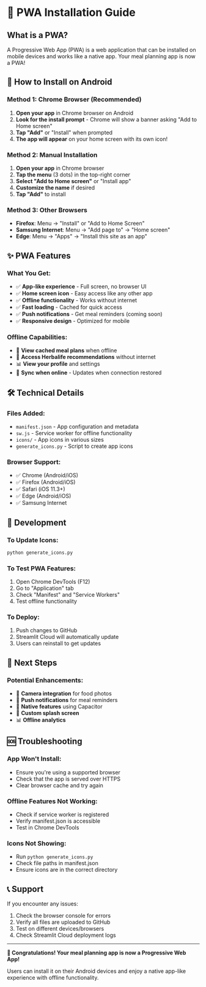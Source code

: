 # 📱 PWA Installation Guide

## What is a PWA?
A Progressive Web App (PWA) is a web application that can be installed on mobile devices and works like a native app. Your meal planning app is now a PWA!

## 🚀 How to Install on Android

### Method 1: Chrome Browser (Recommended)
1. **Open your app** in Chrome browser on Android
2. **Look for the install prompt** - Chrome will show a banner asking "Add to Home screen"
3. **Tap "Add"** or "Install" when prompted
4. **The app will appear** on your home screen with its own icon!

### Method 2: Manual Installation
1. **Open your app** in Chrome browser
2. **Tap the menu** (3 dots) in the top-right corner
3. **Select "Add to Home screen"** or "Install app"
4. **Customize the name** if desired
5. **Tap "Add"** to install

### Method 3: Other Browsers
- **Firefox**: Menu → "Install" or "Add to Home Screen"
- **Samsung Internet**: Menu → "Add page to" → "Home screen"
- **Edge**: Menu → "Apps" → "Install this site as an app"

## ✨ PWA Features

### What You Get:
- ✅ **App-like experience** - Full screen, no browser UI
- ✅ **Home screen icon** - Easy access like any other app
- ✅ **Offline functionality** - Works without internet
- ✅ **Fast loading** - Cached for quick access
- ✅ **Push notifications** - Get meal reminders (coming soon)
- ✅ **Responsive design** - Optimized for mobile

### Offline Capabilities:
- 📱 **View cached meal plans** when offline
- 🥗 **Access Herbalife recommendations** without internet
- 📊 **View your profile** and settings
- 🔄 **Sync when online** - Updates when connection restored

## 🛠️ Technical Details

### Files Added:
- `manifest.json` - App configuration and metadata
- `sw.js` - Service worker for offline functionality
- `icons/` - App icons in various sizes
- `generate_icons.py` - Script to create app icons

### Browser Support:
- ✅ Chrome (Android/iOS)
- ✅ Firefox (Android/iOS)
- ✅ Safari (iOS 11.3+)
- ✅ Edge (Android/iOS)
- ✅ Samsung Internet

## 🔧 Development

### To Update Icons:
```bash
python generate_icons.py
```

### To Test PWA Features:
1. Open Chrome DevTools (F12)
2. Go to "Application" tab
3. Check "Manifest" and "Service Workers"
4. Test offline functionality

### To Deploy:
1. Push changes to GitHub
2. Streamlit Cloud will automatically update
3. Users can reinstall to get updates

## 🎯 Next Steps

### Potential Enhancements:
- 📸 **Camera integration** for food photos
- 🔔 **Push notifications** for meal reminders
- 📱 **Native features** using Capacitor
- 🎨 **Custom splash screen**
- 📊 **Offline analytics**

## 🆘 Troubleshooting

### App Won't Install:
- Ensure you're using a supported browser
- Check that the app is served over HTTPS
- Clear browser cache and try again

### Offline Features Not Working:
- Check if service worker is registered
- Verify manifest.json is accessible
- Test in Chrome DevTools

### Icons Not Showing:
- Run `python generate_icons.py`
- Check file paths in manifest.json
- Ensure icons are in the correct directory

## 📞 Support

If you encounter any issues:
1. Check the browser console for errors
2. Verify all files are uploaded to GitHub
3. Test on different devices/browsers
4. Check Streamlit Cloud deployment logs

---

**🎉 Congratulations! Your meal planning app is now a Progressive Web App!**

Users can install it on their Android devices and enjoy a native app-like experience with offline functionality.
